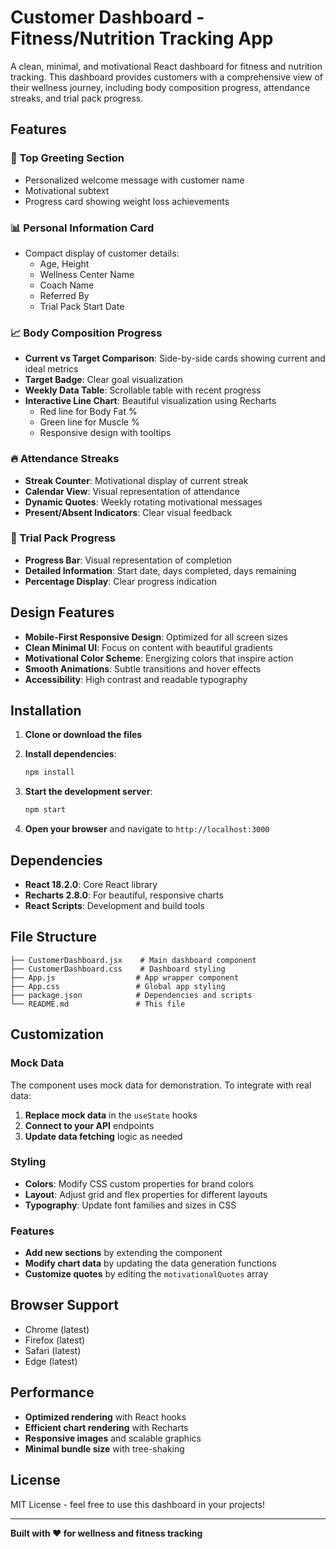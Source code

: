 # Customer Dashboard - Fitness/Nutrition Tracking App

A clean, minimal, and motivational React dashboard for fitness and nutrition tracking. This dashboard provides customers with a comprehensive view of their wellness journey, including body composition progress, attendance streaks, and trial pack progress.

## Features

### 🎯 Top Greeting Section
- Personalized welcome message with customer name
- Motivational subtext
- Progress card showing weight loss achievements

### 📊 Personal Information Card
- Compact display of customer details:
  - Age, Height
  - Wellness Center Name
  - Coach Name
  - Referred By
  - Trial Pack Start Date

### 📈 Body Composition Progress
- **Current vs Target Comparison**: Side-by-side cards showing current and ideal metrics
- **Target Badge**: Clear goal visualization
- **Weekly Data Table**: Scrollable table with recent progress
- **Interactive Line Chart**: Beautiful visualization using Recharts
  - Red line for Body Fat %
  - Green line for Muscle %
  - Responsive design with tooltips

### 🔥 Attendance Streaks
- **Streak Counter**: Motivational display of current streak
- **Calendar View**: Visual representation of attendance
- **Dynamic Quotes**: Weekly rotating motivational messages
- **Present/Absent Indicators**: Clear visual feedback

### 📅 Trial Pack Progress
- **Progress Bar**: Visual representation of completion
- **Detailed Information**: Start date, days completed, days remaining
- **Percentage Display**: Clear progress indication

## Design Features

- **Mobile-First Responsive Design**: Optimized for all screen sizes
- **Clean Minimal UI**: Focus on content with beautiful gradients
- **Motivational Color Scheme**: Energizing colors that inspire action
- **Smooth Animations**: Subtle transitions and hover effects
- **Accessibility**: High contrast and readable typography

## Installation

1. **Clone or download the files**
2. **Install dependencies**:
   ```bash
   npm install
   ```

3. **Start the development server**:
   ```bash
   npm start
   ```

4. **Open your browser** and navigate to `http://localhost:3000`

## Dependencies

- **React 18.2.0**: Core React library
- **Recharts 2.8.0**: For beautiful, responsive charts
- **React Scripts**: Development and build tools

## File Structure

```
├── CustomerDashboard.jsx    # Main dashboard component
├── CustomerDashboard.css    # Dashboard styling
├── App.js                  # App wrapper component
├── App.css                 # Global app styling
├── package.json            # Dependencies and scripts
└── README.md               # This file
```

## Customization

### Mock Data
The component uses mock data for demonstration. To integrate with real data:

1. **Replace mock data** in the `useState` hooks
2. **Connect to your API** endpoints
3. **Update data fetching** logic as needed

### Styling
- **Colors**: Modify CSS custom properties for brand colors
- **Layout**: Adjust grid and flex properties for different layouts
- **Typography**: Update font families and sizes in CSS

### Features
- **Add new sections** by extending the component
- **Modify chart data** by updating the data generation functions
- **Customize quotes** by editing the `motivationalQuotes` array

## Browser Support

- Chrome (latest)
- Firefox (latest)
- Safari (latest)
- Edge (latest)

## Performance

- **Optimized rendering** with React hooks
- **Efficient chart rendering** with Recharts
- **Responsive images** and scalable graphics
- **Minimal bundle size** with tree-shaking

## License

MIT License - feel free to use this dashboard in your projects!

---

**Built with ❤️ for wellness and fitness tracking**